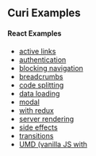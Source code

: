 ## Curi Examples

#### React Examples
* [active links](./active-links)
* [authentication](./authentication)
* [blocking navigation](./blocking-navigation)
* [breadcrumbs](./breadcrumbs)
* [code splitting](./code-splitting)
* [data loading](./data-loading)
* [modal](./modal)
* [with redux](./redux)
* [server rendering](./server-rendering)
* [side effects](./side-effect)
* [transitions](./transitions)
* [UMD (vanilla JS with <script> tags)](./umd-example)
* [updating routes](./updating-routes)

#### Vue Examples
* [basic](./basic-vue)
* [blocking navigation](./blocking-navigation-vue)
* [breadcrumbs](./breadcrumbs-vue)

#### Svelte Examples
* [basic](./basic-svelte)

For any example that you want to run locally, you need to install its dependencies and build the bundle.

```sh
cd <example-folder>
npm install
```

While most of these examples are client side only, they still use browser history objects, which require a server to handle dynamic requests. This directory contains a `server.js` file that you can run to serve the examples.

```sh
# build the example
npm run example:build -- <example-dir>/<example-name> <type>
# for example
npm run example:build -- react/active-links react

# serve the example (port 8000)
npm run example:serve -- <example-dir>/<example-name>
# for example
npm run exampel:serve -- react/active-links
```
